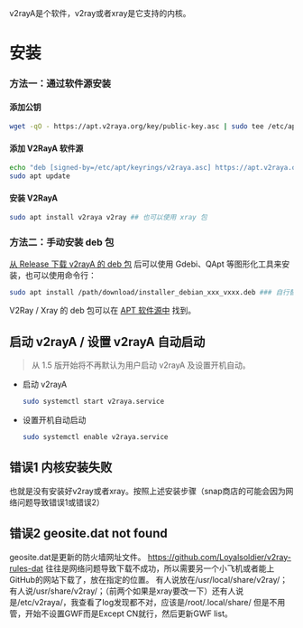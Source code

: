 v2rayA是个软件，v2ray或者xray是它支持的内核。

# 安装
### 方法一：通过软件源安装[](https://v2raya.org/docs/prologue/installation/debian/#%E6%96%B9%E6%B3%95%E4%B8%80%E9%80%9A%E8%BF%87%E8%BD%AF%E4%BB%B6%E6%BA%90%E5%AE%89%E8%A3%85)

#### 添加公钥[](https://v2raya.org/docs/prologue/installation/debian/#%E6%B7%BB%E5%8A%A0%E5%85%AC%E9%92%A5)

```bash
wget -qO - https://apt.v2raya.org/key/public-key.asc | sudo tee /etc/apt/keyrings/v2raya.asc
```

#### 添加 V2RayA 软件源[](https://v2raya.org/docs/prologue/installation/debian/#%E6%B7%BB%E5%8A%A0-v2raya-%E8%BD%AF%E4%BB%B6%E6%BA%90)

```bash
echo "deb [signed-by=/etc/apt/keyrings/v2raya.asc] https://apt.v2raya.org/ v2raya main" | sudo tee /etc/apt/sources.list.d/v2raya.list
sudo apt update
```

#### 安装 V2RayA[](https://v2raya.org/docs/prologue/installation/debian/#%E5%AE%89%E8%A3%85-v2raya-1)

```bash
sudo apt install v2raya v2ray ## 也可以使用 xray 包
```

### 方法二：手动安装 deb 包[](https://v2raya.org/docs/prologue/installation/debian/#%E6%96%B9%E6%B3%95%E4%BA%8C%E6%89%8B%E5%8A%A8%E5%AE%89%E8%A3%85-deb-%E5%8C%85)

[从 Release 下载 v2rayA 的 deb 包](https://github.com/v2rayA/v2rayA/releases) 后可以使用 Gdebi、QApt 等图形化工具来安装，也可以使用命令行：

```bash
sudo apt install /path/download/installer_debian_xxx_vxxx.deb ### 自行替换 deb 包所在的实际路径
```

V2Ray / Xray 的 deb 包可以在 [APT 软件源中](https://github.com/v2rayA/v2raya-apt/tree/master/pool/main/) 找到。

## 启动 v2rayA / 设置 v2rayA 自动启动[](https://v2raya.org/docs/prologue/installation/debian/#%E5%90%AF%E5%8A%A8-v2raya--%E8%AE%BE%E7%BD%AE-v2raya-%E8%87%AA%E5%8A%A8%E5%90%AF%E5%8A%A8)

> 从 1.5 版开始将不再默认为用户启动 v2rayA 及设置开机自动。

- 启动 v2rayA
    
    ```bash
    sudo systemctl start v2raya.service
    ```
    
- 设置开机自动启动
    
    ```bash
    sudo systemctl enable v2raya.service
    ```

## 错误1 内核安装失败
也就是没有安装好v2ray或者xray。按照上述安装步骤（snap商店的可能会因为网络问题导致错误1或错误2）

## 错误2 geosite.dat not found
geosite.dat是更新的防火墙网址文件。
https://github.com/Loyalsoldier/v2ray-rules-dat
往往是网络问题导致下载不成功，所以需要另一个小飞机或者能上GitHub的网站下载了，放在指定的位置。
有人说放在/usr/local/share/v2ray/；有人说/usr/share/v2ray/；（前两个如果是xray要改一下）还有人说是/etc/v2raya/，我查看了log发现都不对，应该是/root/.local/share/
但是不用管，开始不设置GWF而是Except CN就行，然后更新GWF list。
